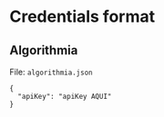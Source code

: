# Credentials format

## Algorithmia

File: `algorithmia.json`

```
{
  "apiKey": "apiKey AQUI"
}
```